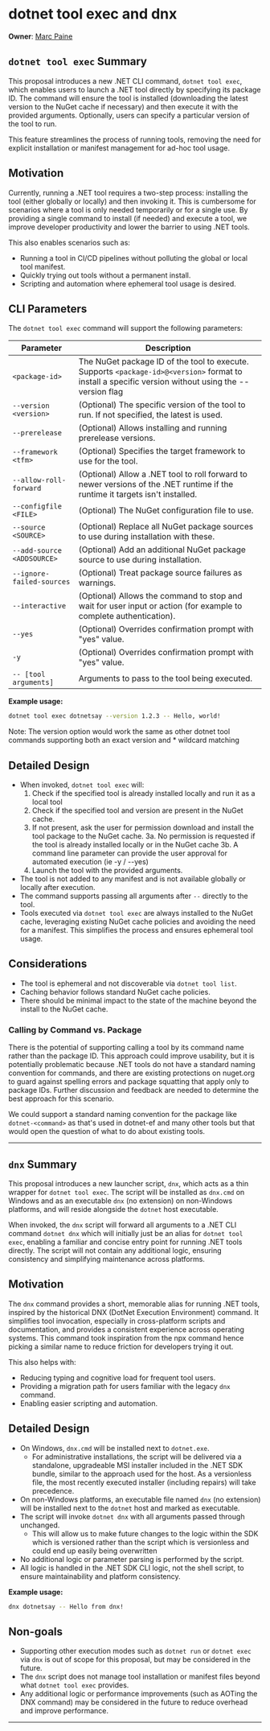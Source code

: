 # dotnet tool exec and dnx

**Owner**: [Marc Paine](https://github.com/marcpopMSFT)

## `dotnet tool exec` Summary

This proposal introduces a new .NET CLI command, `dotnet tool exec`, which enables users to launch a .NET tool directly by specifying its package ID. The command will ensure the tool is installed (downloading the latest version to the NuGet cache if necessary) and then execute it with the provided arguments. Optionally, users can specify a particular version of the tool to run.

This feature streamlines the process of running tools, removing the need for explicit installation or manifest management for ad-hoc tool usage.

## Motivation

Currently, running a .NET tool requires a two-step process: installing the tool (either globally or locally) and then invoking it. This is cumbersome for scenarios where a tool is only needed temporarily or for a single use. By providing a single command to install (if needed) and execute a tool, we improve developer productivity and lower the barrier to using .NET tools.

This also enables scenarios such as:

- Running a tool in CI/CD pipelines without polluting the global or local tool manifest.
- Quickly trying out tools without a permanent install.
- Scripting and automation where ephemeral tool usage is desired.

## CLI Parameters

The `dotnet tool exec` command will support the following parameters:

| Parameter                | Description                                                                                  |
|--------------------------|----------------------------------------------------------------------------------------------|
| `<package-id>`           | The NuGet package ID of the tool to execute.  Supports `<package-id>@<version>` format to install a specific version without using the --version flag  |
| `--version <version>`    | (Optional) The specific version of the tool to run. If not specified, the latest is used.    |
| `--prerelease`           | (Optional) Allows installing and running prerelease versions.                                |
| `--framework <tfm>`      | (Optional) Specifies the target framework to use for the tool.                               |
| `--allow-roll-forward`   | (Optional) Allow a .NET tool to roll forward to newer versions of the .NET runtime if the runtime it targets isn't installed. |
| `--configfile <FILE>`    | (Optional) The NuGet configuration file to use.                                             |
| `--source <SOURCE>`      | (Optional) Replace all NuGet package sources to use during installation with these.          |
| `--add-source <ADDSOURCE>`| (Optional) Add an additional NuGet package source to use during installation.               |
| `--ignore-failed-sources`| (Optional) Treat package source failures as warnings.                                        |
| `--interactive`          | (Optional) Allows the command to stop and wait for user input or action (for example to complete authentication). |
| `--yes`                  | (Optional) Overrides confirmation prompt with "yes" value.                                 |
| `-y`                     | (Optional) Overrides confirmation prompt with "yes" value.                                 |
| `-- [tool arguments]`    | Arguments to pass to the tool being executed.                                                |

**Example usage:**

```sh
dotnet tool exec dotnetsay --version 1.2.3 -- Hello, world!
```

Note: The version option would work the same as other dotnet tool commands supporting both an exact version and * wildcard matching

## Detailed Design

- When invoked, `dotnet tool exec` will:
  1. Check if the specified tool is already installed locally and run it as a local tool
  2. Check if the specified tool and version are present in the NuGet cache.
  3. If not present, ask the user for permission download and install the tool package to the NuGet cache.
    3a. No permission is requested if the tool is already installed locally or in the NuGet cache
    3b. A command line parameter can provide the user approval for automated execution (ie -y / --yes)
  4. Launch the tool with the provided arguments.
- The tool is not added to any manifest and is not available globally or locally after execution.
- The command supports passing all arguments after `--` directly to the tool.
- Tools executed via `dotnet tool exec` are always installed to the NuGet cache, leveraging existing NuGet cache policies and avoiding the need for a manifest. This simplifies the process and ensures ephemeral tool usage.

## Considerations

- The tool is ephemeral and not discoverable via `dotnet tool list`.
- Caching behavior follows standard NuGet cache policies.
- There should be minimal impact to the state of the machine beyond the install to the NuGet cache.

### Calling by Command vs. Package

There is the potential of supporting calling a tool by its command name rather than the package ID. This approach could improve usability, but it is potentially problematic because .NET tools do not have a standard naming convention for commands, and there are existing protections on nuget.org to guard against spelling errors and package squatting that apply only to package IDs. Further discussion and feedback are needed to determine the best approach for this scenario.

We could support a standard naming convention for the package like `dotnet-<command>` as that's used in dotnet-ef and many other tools but that would open the question of what to do about existing tools.

---

## `dnx` Summary

This proposal introduces a new launcher script, `dnx`, which acts as a thin wrapper for `dotnet tool exec`. The script will be installed as `dnx.cmd` on Windows and as an executable `dnx` (no extension) on non-Windows platforms, and will reside alongside the `dotnet` host executable.

When invoked, the `dnx` script will forward all arguments to a .NET CLI command `dotnet dnx` which will initially just be an alias for `dotnet tool exec`, enabling a familiar and concise entry point for running .NET tools directly. The script will not contain any additional logic, ensuring consistency and simplifying maintenance across platforms.

## Motivation

The `dnx` command provides a short, memorable alias for running .NET tools, inspired by the historical DNX (DotNet Execution Environment) command. It simplifies tool invocation, especially in cross-platform scripts and documentation, and provides a consistent experience across operating systems. This command took inspiration from the npx command hence picking a similar name to reduce friction for developers trying it out.

This also helps with:

- Reducing typing and cognitive load for frequent tool users.
- Providing a migration path for users familiar with the legacy `dnx` command.
- Enabling easier scripting and automation.

## Detailed Design

- On Windows, `dnx.cmd` will be installed next to `dotnet.exe`.
  - For administrative installations, the script will be delivered via a standalone, upgradeable MSI installer included in the .NET SDK bundle, similar to the approach used for the host. As a versionless file, the most recently executed installer (including repairs) will take precedence.
- On non-Windows platforms, an executable file named `dnx` (no extension) will be installed next to the `dotnet` host and marked as executable.
- The script will invoke `dotnet dnx` with all arguments passed through unchanged.
  - This will allow us to make future changes to the logic within the SDK which is versioned rather than the script which is versionless and could end up easily being overwritten
- No additional logic or parameter parsing is performed by the script.
- All logic is handled in the .NET SDK CLI logic, not the shell script, to ensure maintainability and platform consistency.

**Example usage:**

```sh
dnx dotnetsay -- Hello from dnx!
```

## Non-goals

- Supporting other execution modes such as `dotnet run` or `dotnet exec` via `dnx` is out of scope for this proposal, but may be considered in the future.
- The `dnx` script does not manage tool installation or manifest files beyond what `dotnet tool exec` provides.
- Any additional logic or performance improvements (such as AOTing the DNX command) may be considered in the future to reduce overhead and improve performance.

---
